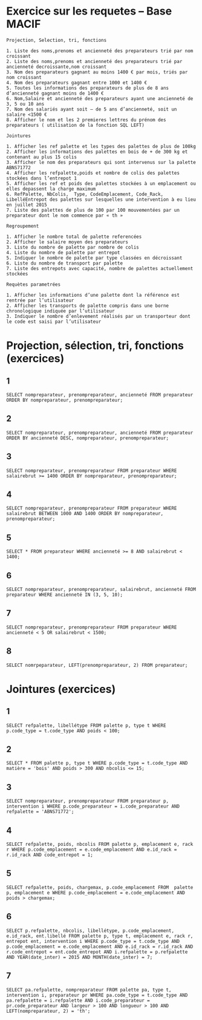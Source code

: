 # Exercice sur les requetes – Base MACIF 
 
    Projection, Selection, tri, fonctions

    1. Liste des noms,prenoms et ancienneté des preparateurs trié par nom croissant
    2. Liste des noms,prenoms et ancienneté des preparateurs trié par ancienneté decroissante,nom croissant
    3. Nom des preparateurs gagnant au moins 1400 € par mois, triés par nom croissant
    4. Nom des preparateurs gagnant entre 1000 et 1400 €
    5. Toutes les informations des preparateurs de plus de 8 ans d’ancienneté gagnant moins de 1400 €
    6. Nom,Salaire et ancienneté des preparateurs ayant une ancienneté de 3, 5 ou 10 ans
    7. Nom des salariés ayant soit – de 5 ans d’ancienneté, soit un salaire <1500 €
    8. Afficher le nom et les 2 premieres lettres du prénom des preparateurs ( utilisation de la fonction SQL LEFT) 
    
    Jointures

    1. Afficher les ref palette et les types des palettes de plus de 100kg
    2. Afficher les informations des palettes en bois de + de 300 kg et contenant au plus 15 colis
    3. Afficher le nom des preparateurs qui sont intervenus sur la palette ABNS71772
    4. Afficher les refpalette,poids et nombre de colis des palettes stockées dans l’entrepot 1 
    5. Afficher les ref et poids des palettes stockées à un emplacement ou elles depassent la charge maximum
    6. RefPalette, NbColis,  Type, CodeEmplacement, Code_Rack, LibelléEntrepot des palettes sur lesquelles une intervention à eu lieu en juillet 2015
    7. Liste des palettes de plus de 100 par 100 mouvementées par un preparateur dont le nom commence par « th » 
    
    Regroupement

    1. Afficher le nombre total de palette referencées
    2. Afficher le salaire moyen des preparateurs
    3. Liste du nombre de palette par nombre de colis
    4. Liste du nombre de palette par entrepot
    5. Indiquer le nombre de palette par type classées en décroissant
    6. Liste du nombre de transport par palette
    7. Liste des entrepots avec capacité, nombre de palettes actuellement stockées 
    
    Requètes parametrées

    1. Afficher les informations d’une palette dont la référence est rentrée par l’utilisateur
    2. Afficher les transports de palette compris dans une borne chronologique indiquée par l’utilisateur
    3. Indiquer le nombre d’enlevement réalisés par un transporteur dont le code est saisi par l’utilisateur

# Projection, sélection, tri, fonctions (exercices)

## 1
`SELECT nompreparateur, prenompreparateur, ancienneté
FROM preparateur
ORDER BY nompreparateur, prenompreparateur;
`

## 2
`SELECT nompreparateur, prenompreparateur, ancienneté
FROM preparateur
ORDER BY ancienneté DESC, nompreparateur, prenompreparateur;
`

## 3
`SELECT nompreparateur, prenompreparateur
FROM preparateur
WHERE salairebrut >= 1400
ORDER BY nompreparateur, prenompreparateur;
`

## 4
`SELECT nompreparateur, prenompreparateur
FROM preparateur
WHERE salairebrut BETWEEN 1000 AND 1400
ORDER BY nompreparateur, prenompreparateur;
`

## 5
`SELECT *
FROM preparateur
WHERE ancienneté >= 8
    AND salairebrut < 1400;
`

## 6
`SELECT nompreparateur, prenompreparateur, salairebrut, ancienneté
FROM preparateur
WHERE ancienneté IN (3, 5, 10);
`

## 7
`SELECT nompreparateur, prenompreparateur
FROM preparateur
WHERE ancienneté < 5
    OR salairebrut < 1500;
`

## 8
`SELECT nomrpeparateur, LEFT(prenompreparateur, 2)
FROM preparateur;
`

# Jointures (exercices)

## 1
`SELECT refpalette, libellétype
FROM palette p, type t
WHERE p.code_type = t.code_type
    AND poids < 100;
`
## 2
`SELECT *
FROM palette p, type t
WHERE p.code_type = t.code_type
    AND matière = 'bois'
    AND poids > 300
    AND nbcolis <= 15;
`

## 3
`SELECT nompreparateur, prenompreparateur
FROM preparateur p, intervention i
WHERE p.code_preparateur = i.code_preparateur
    AND refpalette = 'ABNS71772';
`

## 4
`SELECT refpalette, poids, nbcolis
FROM palette p, emplacement e, rack r
WHERE p.code_emplacement = e.code_emplacement
    AND e.id_rack = r.id_rack
    AND code_entrepot = 1;
`

## 5
`SELECT refpalette, poids, chargemax, p.code_emplacement
FROM  palette p, emplacement e
WHERE p.code_emplacement = e.code_emplacement
    AND poids > chargemax;
`

## 6
`SELECT p.refpalette, nbcolis, libellétype, p.code_emplacement, e.id_rack, ent.libellé
FROM palette p, type t, emplacement e, rack r, entrepot ent, intervention i
WHERE p.code_type = t.code_type
    AND p.code_emplacement = e.code_emplacement
    AND e.id_rack = r.id_rack
    AND r.code_entrepot = ent.code_entrepot
    AND i.refpalette = p.refpalette
    AND YEAR(date_inter) = 2015
    AND MONTH(date_inter) = 7;
`

## 7
`SELECT pa.refpalette, nompreparateur
FROM palette pa, type t, intervention i, preparateur pr
WHERE pa.code_type = t.code_type
    AND pa.refpalette = i.refpalette
    AND i.code_preparateur = pr.code_preparateur
    AND largeur > 100
    AND longueur > 100
    AND LEFT(nompreparateur, 2) = 'th';
`

